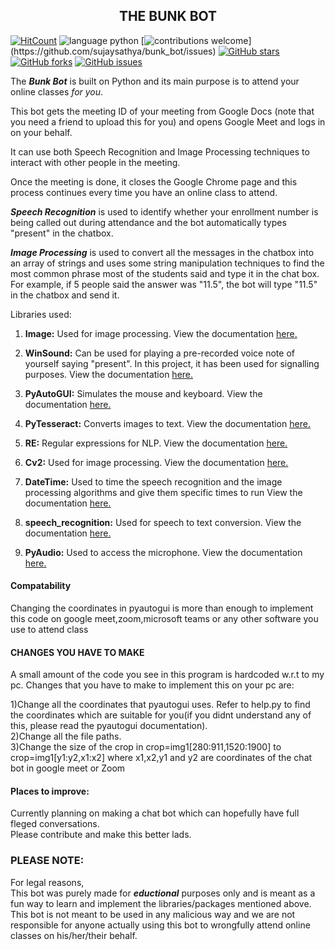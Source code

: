 <h2 align = 'center'>THE BUNK BOT</h2>

[![HitCount](http://hits.dwyl.com/sujaysathya/bunk_bot.svg?style=flat)](http://hits.dwyl.com/sujaysathya/bunk_bot) ![language python](https://img.shields.io/badge/Language-Python-blue) [![contributions welcome](https://img.shields.io/badge/contributions-welcome-brightgreen.svg?)](https://github.com/sujaysathya/bunk_bot/issues) [![GitHub stars](https://img.shields.io/github/stars/sujaysathya/bunk_bot?color=green)](https://github.com/sujaysathya/bunk_bot/stargazers) [![GitHub forks](https://img.shields.io/github/forks/sujaysathya/bunk_bot?color=green)](https://github.com/sujaysathya/bunk_bot/network) [![GitHub issues](https://img.shields.io/github/issues/sujaysathya/bunk_bot)](https://github.com/sujaysathya/bunk_bot/issues) 


<p>The <b><i>Bunk Bot</i></b> is built on Python and its main purpose is to attend your online classes <i>for you</i>.
 
This bot gets the meeting ID of your meeting from Google Docs (note that you need a friend to upload this for you) and opens Google Meet and logs in on your behalf.

It can use both Speech Recognition and Image Processing techniques to interact with other people in the meeting.

Once the meeting is done, it closes the Google Chrome page and this process continues every time you have an online class to attend.

<i><b>Speech Recognition</b></i> is used to identify whether your enrollment number is being called out during attendance and the bot automatically types "present" in the chatbox.

<i><b>Image Processing</b></i> is used to convert all the messages in the chatbox into an array of strings and uses some string manipulation techniques to find the most common phrase most of the students said and type it in the chat box. For example, if 5 people said the answer was "11.5", the bot will type "11.5" in the chatbox and send it.

</p>

Libraries used:
1) <b>Image:</b>
Used for image processing.
View the documentation [here.](https://pillow.readthedocs.io/en/stable/)

2) <b>WinSound:</b>
Can be used for playing a pre-recorded voice note of yourself saying "present". In this project, it has been used for signalling purposes.
View the documentation [here.](https://docs.python.org/3.1/library/winsound.html)

3) <b>PyAutoGUI:</b>
Simulates the mouse and keyboard.
View the documentation [here.](https://pyautogui.readthedocs.io/en/latest/)

4) <b>PyTesseract:</b>
Converts images to text.
View the documentation [here.](https://pypi.org/project/pytesseract/)

5) <b>RE:</b>
Regular expressions for NLP.
View the documentation [here.](https://docs.python.org/3/library/re.html)

6) <b>Cv2:</b>
Used for image processing.
View the documentation [here.](https://opencv-python-tutroals.readthedocs.io/en/latest/)

7) <b>DateTime:</b>
Used to time the speech recognition and the image processing algorithms and give them specific times to run
View the documentation [here.](https://docs.python.org/3/library/datetime.html)

8) <b>speech_recognition:</b>
Used for speech to text conversion. 
View the documentation [here.](https://pypi.org/project/SpeechRecognition/)

9) <b>PyAudio:</b>
Used to access the microphone.
View the documentation [here.](https://people.csail.mit.edu/hubert/pyaudio/docs/)
#### Compatability

Changing the coordinates in pyautogui is more than enough to implement this code on google meet,zoom,microsoft teams or any other software you use to attend class<br>


#### CHANGES YOU HAVE TO MAKE 

<p>A small amount of the code you see in this program is hardcoded w.r.t to my pc.
Changes that you have to make to implement this on your pc are:<p\>

1)Change all the coordinates that pyautogui uses. Refer to help.py to find the coordinates which are suitable for you(if you didnt understand any of this, please read the pyautogui documentation).<br>
2)Change all the file paths.<br>
3)Change the size of the crop in crop=img1[280:911,1520:1900] to crop=img1[y1:y2,x1:x2] where x1,x2,y1 and y2 are coordinates of the chat bot in google meet or Zoom<br>

#### Places to improve:
Currently planning on making a chat bot which can hopefully have full fleged conversations.\
Please contribute and make this better lads.

<h3>PLEASE NOTE:</h3>
<p>For legal reasons,<br>
This bot was purely made for <b><i>eductional</i></b> purposes only and is meant as a fun way to learn and implement the libraries/packages mentioned above. <br>
This bot is not meant to be used in any malicious way and we are not responsible for anyone actually using this bot to wrongfully attend online classes on his/her/their behalf.</p>




